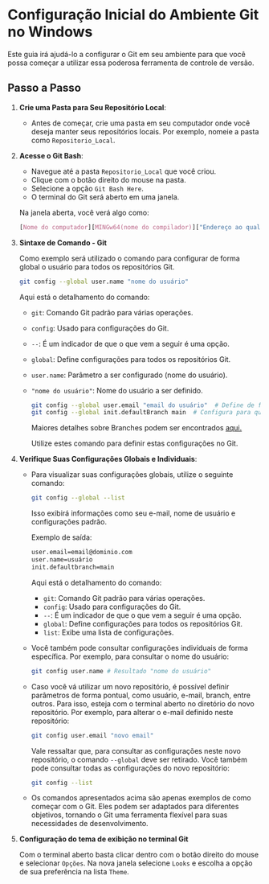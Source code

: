 # Configuração Inicial do Ambiente Git no Windows

Este guia irá ajudá-lo a configurar o Git em seu ambiente para que você possa começar a utilizar essa poderosa ferramenta de controle de versão.

## Passo a Passo

1. **Crie uma Pasta para Seu Repositório Local**:

   - Antes de começar, crie uma pasta em seu computador onde você deseja manter seus repositórios locais. Por exemplo, nomeie a pasta como `Repositorio_Local`.

2. **Acesse o Git Bash**:

   - Navegue até a pasta `Repositorio_Local` que você criou.
   - Clique com o botão direito do mouse na pasta.
   - Selecione a opção `Git Bash Here`.
   - O terminal do Git será aberto em uma janela.

   Na janela aberta, você verá algo como:

   ```css
   [Nome do computador][MINGw64(nome do compilador)]["Endereço ao qual o terminal está apontando"]
   ```

3. **Sintaxe de Comando - Git**

   Como exemplo será utilizado o comando para configurar de forma global o usuário para todos os repositórios Git.

   ```bash
   git config --global user.name "nome do usuário"
   ```

   Aqui está o detalhamento do comando:

   - `git`: Comando Git padrão para várias operações.

   - `config`: Usado para configurações do Git.

   - `--`: É um indicador de que o que vem a seguir é uma opção.

   - `global`: Define configurações para todos os repositórios Git.

   - `user.name`: Parâmetro a ser configurado (nome do usuário).

   - `"nome do usuário"`: Nome do usuário a ser definido.

     ```bash
     git config --global user.email "email do usuário"  # Define de forma global o email do usuário.
     git config --global init.defaultBranch main  # Configura para que todo novo repositório a ser criado a branch padrão será nomeada como main.
     ```

     Maiores detalhes sobre Branches podem ser encontrados [aqui.](./10%20-%20Trabalhando%20com%20Branches%20-%20Criando%2C%20Mesclando%2C%20Deletando%20e%20Tratando%20Conflitos.md)

     Utilize estes comando para definir estas configurações no Git.

     

4. **Verifique Suas Configurações Globais e Individuais**:

   - Para visualizar suas configurações globais, utilize o seguinte comando:

     ```bash
     git config --global --list
     ```

     Isso exibirá informações como seu e-mail, nome de usuário e configurações padrão.

     Exemplo de saída:

     ```bash
     user.email=email@dominio.com
     user.name=usuário
     init.defaultbranch=main
     ```

     Aqui está o detalhamento do comando:

     - `git`: Comando Git padrão para várias operações.
     - `config`: Usado para configurações do Git.
     - `--`: É um indicador de que o que vem a seguir é uma opção.
     - `global`: Define configurações para todos os repositórios Git.
     - `list`: Exibe uma lista de configurações.

   - Você também pode consultar configurações individuais de forma específica. Por exemplo, para consultar o nome do usuário:

     ```bash
     git config user.name # Resultado "nome do usuário"
     ```

   - Caso você vá utilizar um novo repositório, é possível definir parâmetros de forma pontual, como usuário, e-mail, branch, entre outros. Para isso, esteja com o terminal aberto no diretório do novo repositório. Por exemplo, para alterar o e-mail definido neste repositório:

     ```bash
     git config user.email "novo email"
     ```

     Vale ressaltar que, para consultar as configurações neste novo repositório, o comando `--global` deve ser retirado. Você também pode consultar todas as configurações do novo repositório:

     ```bash
     git config --list
     ```

   - Os comandos apresentados acima são apenas exemplos de como começar com o Git. Eles podem ser adaptados para diferentes objetivos, tornando o Git uma ferramenta flexível para suas necessidades de desenvolvimento.

5. **Configuração do tema de exibição no terminal Git**

   Com o terminal aberto basta clicar dentro com o botão direito do mouse e selecionar `Opções`. Na nova janela selecione `Looks` e escolha a opção de sua preferência na lista `Theme`.
